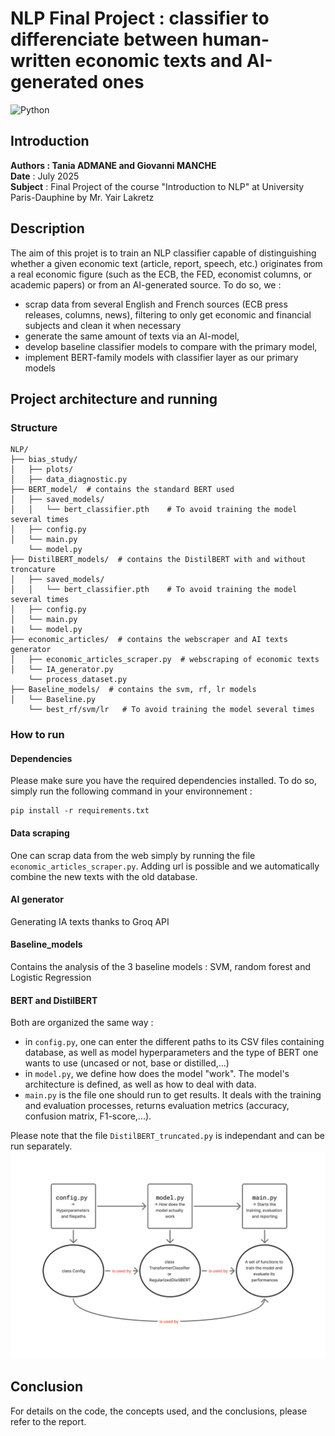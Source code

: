 # NLP Final Project : classifier to differenciate between human-written economic texts and AI-generated ones
![Python](https://img.shields.io/badge/Python-3.12.4-blue)

## Introduction 
**Authors : Tania ADMANE and Giovanni MANCHE** \
**Date** : July 2025 \
**Subject** : Final Project of the course "Introduction to NLP" at University Paris-Dauphine by Mr. Yair Lakretz


## Description 
The aim of this projet is to train an NLP classifier capable of distinguishing whether a given economic text (article, report, speech, etc.) originates from a real economic figure (such as the ECB, the FED, economist columns, or academic papers) or from an AI-generated source. To do so, we : 
- scrap data from several English and French sources (ECB press releases, columns, news), filtering to only get economic and financial subjects and clean it when necessary
- generate the same amount of texts via an AI-model,
- develop baseline classifier models to compare with the primary model,
- implement BERT-family models with classifier layer as our primary models  

## Project architecture and running
### Structure
```
NLP/
├── bias_study/
│   ├── plots/
│   ├── data_diagnostic.py        
├── BERT_model/  # contains the standard BERT used
│   ├── saved_models/
│   │   └── bert_classifier.pth    # To avoid training the model several times 
│   ├── config.py        
│   └── main.py
    └── model.py         
├── DistilBERT_models/  # contains the DistilBERT with and without troncature
│   ├── saved_models/
│   │   └── bert_classifier.pth    # To avoid training the model several times 
│   ├── config.py        
│   └── main.py
|   └── model.py
├── economic_articles/  # contains the webscraper and AI texts generator
│   ├── economic_articles_scraper.py  # webscraping of economic texts        
│   └── IA_generator.py
    └── process_dataset.py
├── Baseline_models/  # contains the svm, rf, lr models  
│   └── Baseline.py
    └── best_rf/svm/lr   # To avoid training the model several times 
```

### How to run 
#### Dependencies
Please make sure you have the required dependencies installed. To do so, simply run the following command in your environnement : 
```batch
pip install -r requirements.txt
```
#### Data scraping
One can scrap data from the web simply by running the file `economic_articles_scraper.py`. Adding url is possible and we automatically combine the new texts with the old database.

#### AI generator
Generating IA texts thanks to Groq API

#### Baseline_models
Contains the analysis of the 3 baseline models : SVM, random forest and Logistic Regression

#### BERT and DistilBERT 
Both are organized the same way : 
- in `config.py`, one can enter the different paths to its CSV files containing database, as well as model hyperparameters and the type of BERT one wants to use (uncased or not, base or distilled,...)
- in `model.py`, we define how does the model "work". The model's architecture is defined, as well as how to deal with data. 
- `main.py` is the file one should run to get results. It deals with the training and evaluation processes, returns evaluation metrics (accuracy, confusion matrix, F1-score,...). 

Please note that the file `DistilBERT_truncated.py` is independant and can be run separately.
![Console Output](docs/other/BERT_code_structure.png)

## Conclusion 
For details on the code, the concepts used, and the conclusions, please refer to the report.


